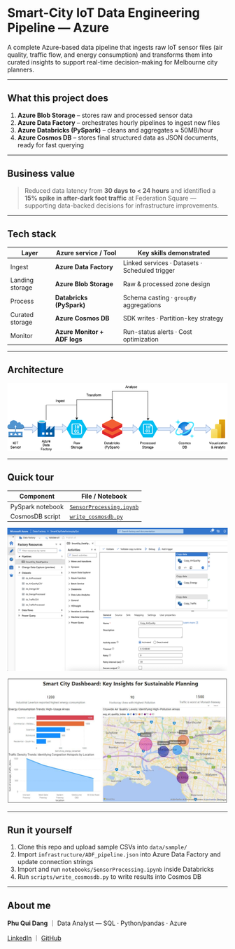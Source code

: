 # Smart-City IoT Data Engineering Pipeline — Azure

A complete Azure-based data pipeline that ingests raw IoT sensor files (air quality, traffic flow, and energy consumption) and transforms them into curated insights to support real-time decision-making for Melbourne city planners.

---

## What this project does

1. **Azure Blob Storage** – stores raw and processed sensor data  
2. **Azure Data Factory** – orchestrates hourly pipelines to ingest new files  
3. **Azure Databricks (PySpark)** – cleans and aggregates ≈ 50MB/hour  
4. **Azure Cosmos DB** – stores final structured data as JSON documents, ready for fast querying  

---

## Business value

> Reduced data latency from **30 days to < 24 hours** and identified a **15% spike in after-dark foot traffic** at Federation Square — supporting data-backed decisions for infrastructure improvements.

---

## Tech stack

| Layer             | Azure service / Tool       | Key skills demonstrated                              |
|------------------|----------------------------|------------------------------------------------------|
| Ingest           | **Azure Data Factory**     | Linked services · Datasets · Scheduled trigger       |
| Landing storage  | **Azure Blob Storage**     | Raw & processed zone design                          |
| Process          | **Databricks (PySpark)**   | Schema casting · `groupBy` aggregations              |
| Curated storage  | **Azure Cosmos DB**        | SDK writes · Partition-key strategy                  |
| Monitor          | **Azure Monitor + ADF logs** | Run-status alerts · Cost optimization              |

---
## Architecture

![Architecture Diagram](SmartCityPipeline.png)

---

## Quick tour

| Component         | File / Notebook                                 |
|------------------|--------------------------------------------------|
| PySpark notebook  | [`SensorProcessing.ipynb`](SensorProcessing.ipynb) |
| CosmosDB script   | [`write_cosmosdb.py`](write_cosmosdb.py)               |

![ADF Pipeline](adf_pipeline.png)

![Smart City Dashboard – Power BI](SmartCityDashboard_PowerBI.png)

---

## Run it yourself

1. Clone this repo and upload sample CSVs into `data/sample/`  
2. Import `infrastructure/ADF_pipeline.json` into Azure Data Factory and update connection strings  
3. Import and run `notebooks/SensorProcessing.ipynb` inside Databricks  
4. Run `scripts/write_cosmosdb.py` to write results into Cosmos DB

---

## About me

**Phu Qui Dang** ｜ Data Analyst — SQL · Python/pandas · Azure  

[LinkedIn](https://www.linkedin.com/in/phu-qui-dang-706bb1218/) ｜ [GitHub](https://github.com/dangquii)
